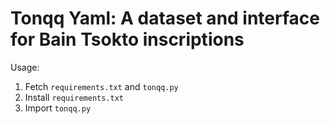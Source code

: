 # Tonqq Yaml: A dataset and interface for Bain Tsokto inscriptions
Usage:
1. Fetch `requirements.txt` and `tonqq.py`
2. Install `requirements.txt`
3. Import `tonqq.py`
